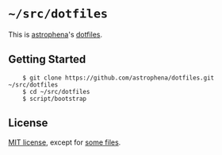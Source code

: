 # `~/src/dotfiles`

This is [astrophena]'s [dotfiles].

## Getting Started

        $ git clone https://github.com/astrophena/dotfiles.git ~/src/dotfiles
        $ cd ~/src/dotfiles
        $ script/bootstrap

## License

[MIT license], except for [some files].

[astrophena]: https://astrophena.me
[dotfiles]: https://dotfiles.github.io
[MIT license]: LICENSE.md
[some files]: THIRD_PARTY_LICENSES.md
